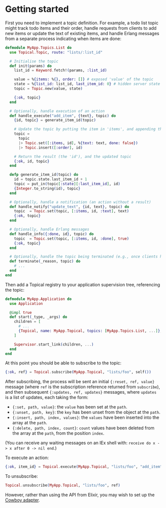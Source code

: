 # Getting started

First you need to implement a topic definition. For example, a todo list topic might track todo
items and their order, handle requests from clients to add new items or update the text of existing
items, and handle Erlang messages from a separate process indicating when items are done:

```elixir
defmodule MyApp.Topics.List do
  use Topical.Topic, route: "lists/:list_id"

  # Initialise the topic
  def init(params) do
    list_id = Keyword.fetch!(params, :list_id)

    value = %{items: %{}, order: []} # exposed 'value' of the topic
    state = %{list_id: list_id, last_item_id: 0} # hidden server state
    topic = Topic.new(value, state)

    {:ok, topic}
  end

  # Optionally, handle execution of an action
  def handle_execute("add_item", {text}, topic) do
    {id, topic} = generate_item_id(topic)

    # Update the topic by putting the item in 'items', and appending the id to 'order'
    topic =
      topic
      |> Topic.set([:items, id], %{text: text, done: false})
      |> Topic.insert([:order], id)

    # Return the result (the 'id'), and the updated topic
    {:ok, id, topic}
  end

  defp generate_item_id(topic) do
    id = topic.state.last_item_id + 1
    topic = put_in(topic[:state][:last_item_id], id)
    {Integer.to_string(id), topic}
  end

  # Optionally, handle a notification (an action without a result)
  def handle_notify("update_text", {id, text}, topic) do
    topic  = Topic.set(topic, [:items, id, :text], text)
    {:ok, topic}
  end

  # Optionally, handle Erlang messages
  def handle_info({:done, id}, topic) do
    topic  = Topic.set(topic, [:items, id, :done], true)
    {:ok, topic}
  end

  # Optionally, handle the topic being terminated (e.g., once clients have disconnected)
  def terminate(_reason, topic) do
    # ...
  end
end
```

Then add a Topical registry to your application supervision tree, referencing the topic:

```elixir
defmodule MyApp.Application do
  use Application

  @impl true
  def start(_type, _args) do
    children = [
      # ...
      {Topical, name: MyApp.Topical, topics: [MyApp.Topics.List, ...]},
    ]

    Supervisor.start_link(children, ...)
  end
end
```

At this point you should be able to subscribe to the topic:

```elixir
{:ok, ref} = Topical.subscribe(MyApp.Topical, "lists/foo", self())
```

After subscribing, the process will be sent an initial `{:reset, ref, value}` message (where `ref`
is the subscription reference returned from `subscribe`), and then subsequent
`{:updates, ref, updates}` messages, where `updates` is a list of updates, each taking the form:

- `{:set, path, value}`: the `value` has been set at the `path`.
- `{:unset, path, key}`: the `key` has been unset from the object at the `path`.
- `{:insert, path, index, values}`: the `values` have been inserted into the array at the `path`.
- `{:delete, path, index, count}`: `count` values have been deleted from the array at the `path`, from the position `index`.

(You can receive any waiting messages on an IEx shell with:
`receive do x -> x after 0 -> nil end`.)

To execute an action:

```elixir
{:ok, item_id} = Topical.execute(MyApp.Topical, "lists/foo", "add_item", {"Test item", false})
```

To unsubscribe:

```elixir
Topical.unsubscribe(MyApp.Topical, "lists/foo", ref)
```

However, rather than using the API from Elixir, you may wish to set up the
[Cowboy adapter](cowboy-adapter.md).
